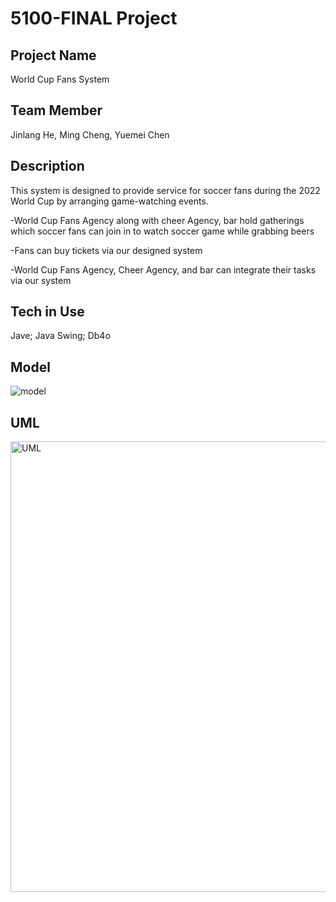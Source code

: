 # 5100-FINAL Project

Project Name
--
World Cup Fans System

Team Member
--
Jinlang He, Ming Cheng, Yuemei Chen

Description
--
This system is designed to provide service for soccer fans during the 2022 World Cup by arranging game-watching events. 

-World Cup Fans Agency along with cheer Agency, bar hold gatherings which soccer fans can join in to watch soccer game while grabbing beers

-Fans can buy tickets via our designed system

-World Cup Fans Agency, Cheer Agency, and bar can integrate their tasks via our system 

Tech in Use
--
Jave;
Java Swing;
Db4o



Model
---
![model](https://user-images.githubusercontent.com/98194136/206930033-b7701e53-91d8-4958-aa90-b9cd952b1f21.jpeg)

UML
---
<img width="721" alt="UML" src="https://user-images.githubusercontent.com/98194136/206930041-b00078e4-3fe6-4616-b145-f548a6af286c.png">



